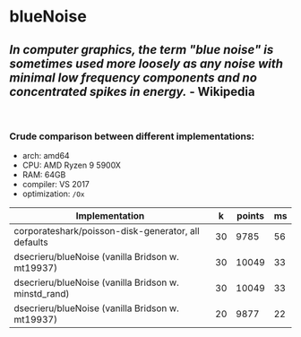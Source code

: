 # blueNoise

## *In computer graphics, the term "blue noise" is sometimes used more loosely as any noise with minimal low frequency components and no concentrated spikes in energy.* - Wikipedia
</br>

### Crude comparison between different implementations:
- arch: amd64
- CPU: AMD Ryzen 9 5900X
- RAM: 64GB
- compiler: VS 2017
- optimization: `/Ox`

Implementation | k | points | ms
--- | --- | --- | ---
corporateshark/poisson-disk-generator, all defaults | 30 | 9785 | 56
dsecrieru/blueNoise (vanilla Bridson w. mt19937) | 30 | 10049 | 33
dsecrieru/blueNoise (vanilla Bridson w. minstd_rand) | 30 | 10049 | 33
dsecrieru/blueNoise (vanilla Bridson w. mt19937) | 20 | 9877 | 22
